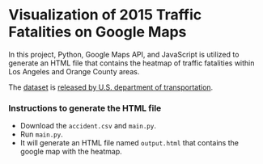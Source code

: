 # Visualization of 2015 Traffic Fatalities on Google Maps

In this project, Python, Google Maps API, and JavaScript is utilized to generate an HTML file that contains the heatmap of traffic fatalities within Los Angeles and Orange County areas.

The [dataset](ftp://ftp.nhtsa.dot.gov/FARS/2015/) is [released by U.S. department of transportation](https://www.transportation.gov/fastlane/2015-traffic-fatalities-data-has-just-been-released-call-action-download-and-analyze).

### Instructions to generate the HTML file
* Download the `accident.csv` and `main.py`. 
* Run `main.py`. 
* It will generate an HTML file named `output.html` that contains the google map with the heatmap. 
